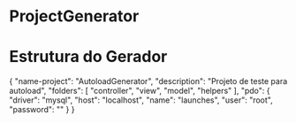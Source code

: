 # ProjectGenerator

# Estrutura do Gerador
{
    "name-project": "AutoloadGenerator",
    "description": "Projeto de teste para autoload",
    "folders": [
        "controller",
        "view",
        "model",
        "helpers"
    ],
    "pdo": {
        "driver": "mysql",
        "host": "localhost",
        "name": "launches",
        "user": "root",
        "password": ""
    }
}
